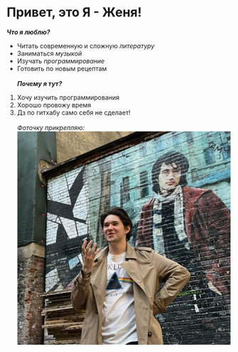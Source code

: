 # Привет, это Я - Женя!
***Что я люблю?***
- Читать современную и сложную *литературу*
- Заниматься *музыкой*
- Изучать *программирование*
- Готовить по новым рецептам <br><br>
***Почему я тут?***
1. Хочу изучить программирования
2. Хорошо провожу время 
3. Дз по гитхабу само себя не сделает!
<br><br>
*Фоточку прикрепляю:*
![Фотография меня](%D1%84%D0%BE%D1%82%D0%BE%D1%87%D0%BA%D0%B0-1.jpg)